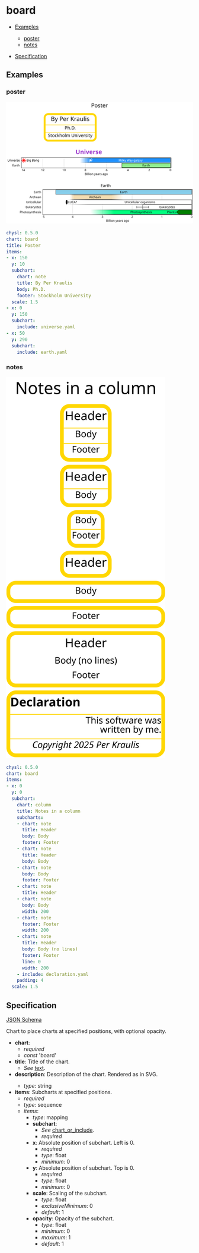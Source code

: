 # board

- [Examples](#examples)
  - [poster](#poster)
  - [notes](#notes)

- [Specification](#specification)

## Examples

### poster

![poster SVG](poster.svg)

```yaml
chysl: 0.5.0
chart: board
title: Poster
items:
- x: 150
  y: 10
  subchart:
    chart: note
    title: By Per Kraulis
    body: Ph.D.
    footer: Stockholm University
  scale: 1.5
- x: 0
  y: 150
  subchart:
    include: universe.yaml
- x: 50
  y: 290
  subchart:
    include: earth.yaml
```
### notes

![notes SVG](notes.svg)

```yaml
chysl: 0.5.0
chart: board
items:
- x: 0
  y: 0
  subchart:
    chart: column
    title: Notes in a column
    subcharts:
    - chart: note
      title: Header
      body: Body
      footer: Footer
    - chart: note
      title: Header
      body: Body
    - chart: note
      body: Body
      footer: Footer
    - chart: note
      title: Header
    - chart: note
      body: Body
      width: 200
    - chart: note
      footer: Footer
      width: 200
    - chart: note
      title: Header
      body: Body (no lines)
      footer: Footer
      line: 0
      width: 200
    - include: declaration.yaml
    padding: 4
  scale: 1.5
```
## Specification

[JSON Schema](board.md)

Chart to place charts at specified positions, with optional opacity.

- **chart**:
  - *required*
  - *const* 'board'
- **title**: Title of the chart.
  - *See* [text](schema_defs.md#text).
- **description**: Description of the chart. Rendered as <desc> in SVG.
  - *type*: string
- **items**: Subcharts at specified positions.
  - *required*
  - *type*: sequence
  - *items*:
    - *type*: mapping
    - **subchart**:
      - *See* [chart_or_include](schema_defs.md#chart_or_include).
      - *required*
    - **x**: Absolute position of subchart. Left is 0.
      - *required*
      - *type*: float
      - *minimum*: 0
    - **y**: Absolute position of subchart. Top is 0.
      - *required*
      - *type*: float
      - *minimum*: 0
    - **scale**: Scaling of the subchart.
      - *type*: float
      - *exclusiveMinimum*: 0
      - *default*: 1
    - **opacity**: Opacity of the subchart.
      - *type*: float
      - *minimum*: 0
      - *maximum*: 1
      - *default*: 1

